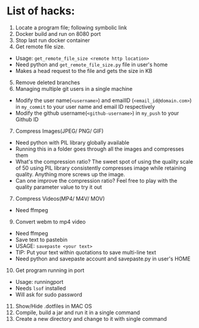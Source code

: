 # List of hacks:
1. Locate a program file; following symbolic link
2. Docker build and run on 8080 port
3. Stop last run docker container
4.  Get remote file size. 
 - Usage: `get_remote_file_size <remote http location>`
 - Need python and `get_remote_file_size.py` file in user's home
 - Makes a head request to the file and gets the size in KB

5. Remove deleted branches
6.  Managing multiple git users in a single machine
 - Modify the user name(`<username>`) and emailID (`<email_id@domain.com>`) in `my_commit` to your user name and email ID respectively
 - Modify the github username(`<github-username>`) in `my_push` to your Github ID
7. Compress Images(JPEG/ PNG/ GIF)
 - Need python with PIL library globally available
 - Running this in a folder goes through all the images and compresses them
 - What's the compression ratio? The sweet spot of using the quality scale of 50 using PIL library consistently compresses image while retaining quality. Anything more screws up the image.
 - Can one improve the compression ratio? Feel free to play with the quality parameter value to try it out
7.  Compress Videos(MP4/ M4V/ MOV)
 - Need ffmpeg 
9. Convert webm to mp4 video
 - Need ffmpeg
 - Save text to pastebin
 - USAGE: `savepaste <your text>`
 - TIP: Put your text within quotations to save multi-line text
 - Need python and savepaste account and savepaste.py in user's HOME
10. Get program running in port
 - Usage: runningport <port number>
 - Needs `lsof` installed
 - Will ask for sudo password
11. Show/Hide .dotfiles in MAC OS
12. Compile, build a jar and run it in a single command
13. Create a new directory and change to it with single command
